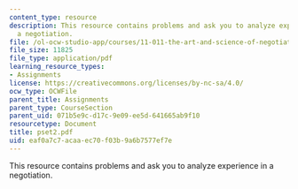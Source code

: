 ```yaml
---
content_type: resource
description: This resource contains problems and ask you to analyze experience in
  a negotiation.
file: /ol-ocw-studio-app/courses/11-011-the-art-and-science-of-negotiation-spring-2006/eaf0a7c7acaaec70f03b9a6b7577ef7e_pset2.pdf
file_size: 11825
file_type: application/pdf
learning_resource_types:
- Assignments
license: https://creativecommons.org/licenses/by-nc-sa/4.0/
ocw_type: OCWFile
parent_title: Assignments
parent_type: CourseSection
parent_uid: 071b5e9c-d17c-9e09-ee5d-641665ab9f10
resourcetype: Document
title: pset2.pdf
uid: eaf0a7c7-acaa-ec70-f03b-9a6b7577ef7e
---
```

This resource contains problems and ask you to analyze experience in a negotiation.